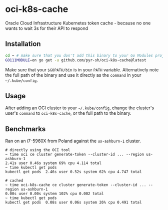 # oci-k8s-cache

Oracle Cloud Infrastructure Kubernetes token cache - because no one wants to wait 3s for their API to respond

## Installation

```bash
cd ~ # make sure that you don't add this binary to your Go Modules project :)
GO111MODULE=on go get -u github.com/pyr-sh/oci-k8s-cache@latest
```

Make sure that your `$GOPATH/bin` is in your `PATH` variable. Alternatively note the full path of the binary and use it
directly as the `command` in your `~/.kube/config`.

## Usage

After adding an OCI cluster to your `~/.kube/config`, change the cluster's user's `command` to `oci-k8s-cache`, or the
full path to the binary.

## Benchmarks

Ran on an i7-5960X from Poland against the `us-ashburn-1` cluster.

```
# directly using the OCI tool
~ time oci ce cluster generate-token --cluster-id ... --region us-ashburn-1
2.41s user 0.46s system 69% cpu 4.114 total
~ time kubectl get pods
kubectl get pods  2.46s user 0.52s system 62% cpu 4.747 total

# cached
~ time oci-k8s-cache ce cluster generate-token --cluster-id ... --region us-ashburn-1
0.00s user 0.00s system 102% cpu 0.002 total
~ time kubectl get pods
kubectl get pods  0.08s user 0.06s system 26% cpu 0.491 total
```
